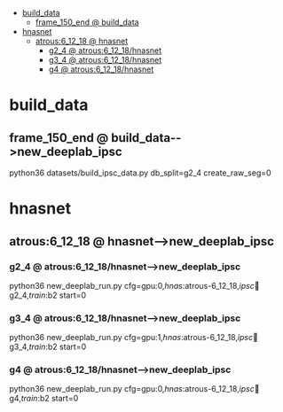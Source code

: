 <!-- MarkdownTOC -->

- [build_data](#build_dat_a_)
    - [frame_150_end       @ build_data](#frame_150_end___build_data_)
- [hnasnet](#hnasnet_)
    - [atrous:6_12_18       @ hnasnet](#atrous_6_12_18___hnasne_t_)
        - [g2_4       @ atrous:6_12_18/hnasnet](#g2_4___atrous_6_12_18_hnasnet_)
        - [g3_4       @ atrous:6_12_18/hnasnet](#g3_4___atrous_6_12_18_hnasnet_)
        - [g4       @ atrous:6_12_18/hnasnet](#g4___atrous_6_12_18_hnasnet_)

<!-- /MarkdownTOC -->

<a id="build_dat_a_"></a>
# build_data

<a id="frame_150_end___build_data_"></a>
## frame_150_end       @ build_data-->new_deeplab_ipsc
python36 datasets/build_ipsc_data.py db_split=g2_4 create_raw_seg=0

<a id="hnasnet_"></a>
# hnasnet

<a id="atrous_6_12_18___hnasne_t_"></a>
## atrous:6_12_18       @ hnasnet-->new_deeplab_ipsc

<a id="g2_4___atrous_6_12_18_hnasnet_"></a>
### g2_4       @ atrous:6_12_18/hnasnet-->new_deeplab_ipsc
python36 new_deeplab_run.py cfg=gpu:0,_hnas_:atrous-6_12_18,_ipsc_:train:g2_4,_train_:b2 start=0

<a id="g3_4___atrous_6_12_18_hnasnet_"></a>
### g3_4       @ atrous:6_12_18/hnasnet-->new_deeplab_ipsc
python36 new_deeplab_run.py cfg=gpu:1,_hnas_:atrous-6_12_18,_ipsc_:train:g3_4,_train_:b2 start=0

<a id="g4___atrous_6_12_18_hnasnet_"></a>
### g4       @ atrous:6_12_18/hnasnet-->new_deeplab_ipsc
python36 new_deeplab_run.py cfg=gpu:0,_hnas_:atrous-6_12_18,_ipsc_:train:g4,_train_:b2 start=0
